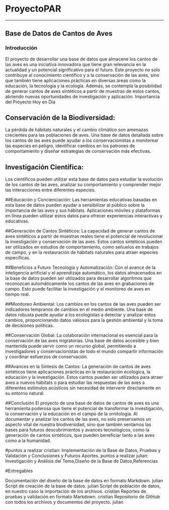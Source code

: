 # ProyectoPAR
---

## Base de Datos de Cantos de Aves
### Introducción
El proyecto de desarrollar una base de datos que almacene los cantos de las aves es una iniciativa innovadora que tiene gran relevancia en la actualidad y un potencial significativo para el futuro. Este proyecto no solo contribuye al conocimiento científico y a la conservación de las aves, sino que también tiene aplicaciones prácticas en diversas áreas como la educación, la tecnología y la ecología. Además, se contempla la posibilidad de generar cantos de aves sintéticos a partir de muestras de estos cantos, abriendo nuevas oportunidades de investigación y aplicación.
Importancia del Proyecto Hoy en Día
## Conservación de la Biodiversidad:
La pérdida de hábitats naturales y el cambio climático son amenazas crecientes para las poblaciones de aves. Una base de datos detallada sobre los cantos de las aves puede ayudar a los conservacionistas a monitorear las especies en peligro, identificar cambios en los patrones de comportamiento y diseñar estrategias de conservación más efectivas.

## Investigación Científica:
Los científicos pueden utilizar esta base de datos para estudiar la evolución de los cantos de las aves, analizar su comportamiento y comprender mejor las interacciones entre diferentes especies. 

##Educación y Concienciación:
Las herramientas educativas basadas en esta base de datos pueden ayudar a sensibilizar al público sobre la importancia de las aves y sus hábitats. Aplicaciones móviles y plataformas en línea pueden utilizar estos datos para ofrecer experiencias interactivas y educativas. 

##Generación de Cantos Sintéticos:
La capacidad de generar cantos de aves sintéticos a partir de muestras reales tiene el potencial de revolucionar la investigación y conservación de las aves. Estos cantos sintéticos pueden ser utilizados en estudios de comportamiento, como señuelos en trabajos de campo, y en la restauración de hábitats naturales para atraer especies específicas.

##Beneficios a Futuro
Tecnología y Automatización:
Con el avance de la inteligencia artificial y el aprendizaje automático, los datos almacenados en la base de datos pueden ser utilizados para desarrollar algoritmos que reconozcan automáticamente los cantos de las aves en grabaciones de campo. Esto puede facilitar la investigación y el monitoreo de aves en tiempo real.

##Monitoreo Ambiental:
Los cambios en los cantos de las aves pueden ser indicadores tempranos de cambios en el medio ambiente. Una base de datos robusta puede ayudar a los ecologistas a detectar y analizar estos cambios, proporcionando datos valiosos para la gestión ambiental y la toma de decisiones políticas.

##Conservación Global:
La colaboración internacional es esencial para la conservación de las aves migratorias. Una base de datos accesible y bien mantenida puede servir como un recurso global, permitiendo a investigadores y conservacionistas de todo el mundo compartir información y coordinar esfuerzos de conservación.

##Avances en la Síntesis de Cantos:
La generación de cantos de aves sintéticos tiene aplicaciones prácticas en la restauración ecológica, la educación y la investigación. Estos cantos pueden ser utilizados para atraer aves a nuevos hábitats o para estudiar las respuestas de las aves a diferentes estímulos acústicos sin necesidad de intervenir directamente en su entorno natural.

##Conclusión
El proyecto de una base de datos de cantos de aves es una herramienta poderosa que tiene el potencial de transformar la investigación, la conservación y la educación en el campo de la ornitología. Al documentar y analizar los cantos de las aves, no solo preservamos un aspecto vital de nuestra biodiversidad, sino que también sentamos las bases para futuros descubrimientos y avances tecnológicos, como la generación de cantos sintéticos, que pueden beneficiar tanto a las aves como a la humanidad.


#puntos a realizar cristian:
Implementación de la Base de Datos, Pruebas y Validación y Conclusiones y Futuros Aportes.
puntos a realizar julian:
 Investigación y Análisis del Tema,Diseño de la Base de Datos,Referencias

 #Entregables


Documentación del diseño de la base de datos en formato Markdown.   julian
Script de creación de la base de datos.  julian
Script de población de datos, en nuestro caso la importación de los archivos.  cristian
Reportes de pruebas y validación en formato Markdown.  cristian
Repositorio de GitHub con todos los archivos y documentos del proyecto.  julian

